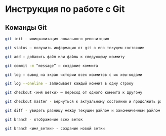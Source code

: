 # Инструкция по работе с Git

## Команды Git

```sh
git init – инициализация локального репозитория
```

```sh
git status – получить информацию от git о его текущем состоянии
```

```sh
git add – добавить файл или файлы к следующему коммиту
```

```sh
git commit -m “message” – создание коммита
```

```sh
git log – вывод на экран истории всех коммитов с их хеш-кодами
```
```sh
git log --oneline - записывает каждый коммит в одну строку
```

```sh
git checkout <имя ветки> – переход от одного коммита к другому
```

```sh
git checkout master - вернуться к актуальному состоянию и продолжить работу
```

```sh
git diff - увидеть разницу между текущим файлом и закоммиченным файлом
```

```sh
git branch - отображение всех веток
```

 ```sh
 git branch <имя_ветки> - создание новой ветки
 ```



